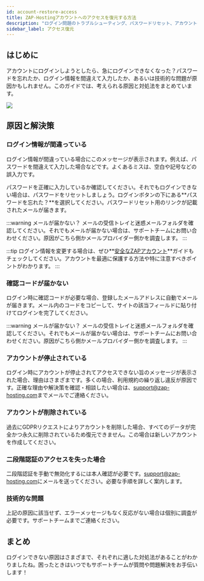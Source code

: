 ```yaml
---
id: account-restore-access
title: ZAP-Hostingアカウントへのアクセスを復元する方法
description: "ログイン問題のトラブルシューティング、パスワードリセット、アカウントの安全な管理方法をチェック → 今すぐ詳しく見る"
sidebar_label: アクセス復元
---
```




## はじめに

アカウントにログインしようとしたら、急にログインできなくなった？パスワードを忘れたか、ログイン情報を間違えて入力したか、あるいは技術的な問題が原因かもしれません。このガイドでは、考えられる原因と対処法をまとめています。

![](https://screensaver01.zap-hosting.com/index.php/s/HSxdStAXyMK95ps/preview)



## 原因と解決策



### ログイン情報が間違っている

ログイン情報が間違っている場合にこのメッセージが表示されます。例えば、パスワードを間違えて入力した場合などです。よくあるミスは、空白や記号などの誤入力です。

パスワードを正確に入力しているか確認してください。それでもログインできない場合は、パスワードをリセットしましょう。ログインボタンの下にある**パスワードを忘れた？**を選択してください。パスワードリセット用のリンクが記載されたメールが届きます。

:::warning メールが届かない？
メールの受信トレイと迷惑メールフォルダを確認してください。それでもメールが届かない場合は、サポートチームにお問い合わせください。原因がこちら側かメールプロバイダー側かを調査します。
:::

:::tip
ログイン情報を変更する場合は、ぜひ**[安全なZAPアカウント](account-security.md)**ガイドもチェックしてください。アカウントを最適に保護する方法や特に注意すべきポイントがわかります。
:::



### 確認コードが届かない

ログイン時に確認コードが必要な場合、登録したメールアドレスに自動でメールが届きます。メール内のコードをコピーして、サイトの該当フィールドに貼り付けてログインを完了してください。

:::warning メールが届かない？
メールの受信トレイと迷惑メールフォルダを確認してください。それでもメールが届かない場合は、サポートチームにお問い合わせください。原因がこちら側かメールプロバイダー側かを調査します。
:::


### アカウントが停止されている
ログイン時にアカウントが停止されてアクセスできない旨のメッセージが表示された場合、理由はさまざまです。多くの場合、利用規約の繰り返し違反が原因です。正確な理由や解決策を確認・相談したい場合は、[support@zap-hosting.com](mailto:support@zap-hosting.com)までメールでご連絡ください。



### アカウントが削除されている

過去にGDPRリクエストによりアカウントを削除した場合、すべてのデータが完全かつ永久に削除されているため復元できません。この場合は新しいアカウントを作成してください。

### 二段階認証のアクセスを失った場合
二段階認証を手動で無効化するには本人確認が必要です。[support@zap-hosting.com](mailto:support@zap-hosting.com)にメールを送ってください。必要な手順を詳しく案内します。


### 技術的な問題
上記の原因に該当せず、エラーメッセージもなく反応がない場合は個別に調査が必要です。サポートチームまでご連絡ください。




## まとめ

ログインできない原因はさまざまで、それぞれに適した対処法があることがわかりましたね。困ったときはいつでもサポートチームが質問や問題解決をお手伝いします！